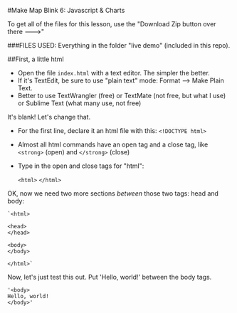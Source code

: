 #Make Map Blink 6: Javascript & Charts

To get all of the files for this lesson, use the "Download Zip button over there --->"

###FILES USED: Everything in the folder "live demo" (included in this repo).

##First, a little html

- Open the file `index.html` with a text editor. The simpler the better. 
- If it's TextEdit, be sure to use "plain text" mode: Format --> Make Plain Text.
- Better to use TextWrangler (free) or TextMate (not free, but what I use) or Sublime Text (what many use, not free)

It's blank! Let's change that.

- For the first line, declare it an html file with this: `<!DOCTYPE html>`
- Almost all html commands have an open tag and a close tag, like `<strong>` (open) and `</strong>` (close)
- Type in the open and close tags for "html":

	`<html>`
	`</html>`
	
OK, now we need two more sections *between* those two tags: head and body:

	`<html>
	
	<head>
	</head>
	
	<body>
	</body>
	
	</html>`
	
Now, let's just test this out. Put 'Hello, world!' between the body tags.

	'<body>
	Hello, world!
	</body>'

